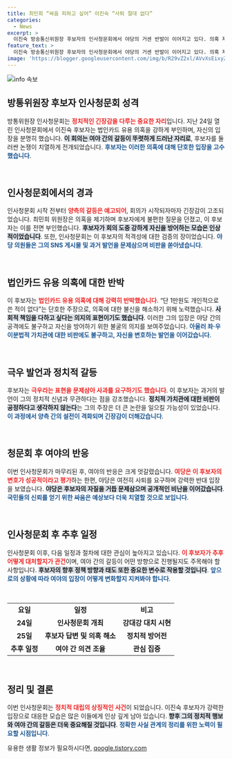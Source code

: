```yaml
---
title: 최민희 “싸움 피하고 싶어” 이진숙 “사퇴 절대 없다”
categories:
  - News
excerpt: >
  이진숙 방송통신위원장 후보자의 인사청문회에서 야당의 거센 반발이 이어지고 있다. 의혹 제기에 대한 강력한 부인과 함께 극우 발언 사과 요구까지, 대치 국면이 심화되며 과연 후보자의 운명은 어떻게 될지 귀추가 주목된다.
feature_text: >
  이진숙 방송통신위원장 후보자의 인사청문회에서 야당의 거센 반발이 이어지고 있다. 의혹 제기에 대한 강력한 부인과 함께 극우 발언 사과 요구까지, 대치 국면이 심화되며 과연 후보자의 운명은 어떻게 될지 귀추가 주목된다.
image: 'https://blogger.googleusercontent.com/img/b/R29vZ2xl/AVvXsEixyZcFfHzMRdzZMjFBmAUKJYCLCGyLL1o632UiGVXcaFdKo_bkvkuCioo0uUKlGfBVcT3P84aROyZIXSBEx3Aw5nCQ3pTgDom1WDC4m8eifvWiAmWEEVb4x6G_l8C0QH225ldMjyaFvpxGEBGNO37VmDTDMHGhJPq73UglMfDca1-0aw/s1600/blogspot.png'
---
```


<p><img src="https://blogger.googleusercontent.com/img/b/R29vZ2xl/AVvXsEixyZcFfHzMRdzZMjFBmAUKJYCLCGyLL1o632UiGVXcaFdKo_bkvkuCioo0uUKlGfBVcT3P84aROyZIXSBEx3Aw5nCQ3pTgDom1WDC4m8eifvWiAmWEEVb4x6G_l8C0QH225ldMjyaFvpxGEBGNO37VmDTDMHGhJPq73UglMfDca1-0aw/s1600/blogspot.png" alt="info 속보" /></p>

<h2 data-ke-size="size26">방통위원장 후보자 인사청문회 성격</h2>

<p data-ke-size="size16">방통위원장 인사청문회는 <b><span style="color: #ee2323;">정치적인 긴장감을 다루는 중요한 자리</span></b>입니다. 지난 24일 열린 인사청문회에서 이진숙 후보자는 법인카드 유용 의혹을 강하게 부인하며, 자신의 입장을 분명히 했습니다. <b><span style="background-color: #21538527;">이 회의는 여야 간의 갈등이 뚜렷하게 드러난 자리로</span></b>, 후보자를 둘러싼 논쟁이 치열하게 전개되었습니다. <b><span style="color: #1a5490;">후보자는 이러한 의혹에 대해 단호한 입장을 고수했습니다</span></b>.</p>

<p data-ke-size="size16">&nbsp;</p>

<h2 data-ke-size="size26">인사청문회에서의 경과</h2>

<p data-ke-size="size16">인사청문회 시작 전부터 <b><span style="color: #ee2323;">양측의 갈등은 예고되어</span></b>, 회의가 시작되자마자 긴장감이 고조되었습니다. 최민희 위원장은 의혹을 제기하며 후보자에게 불편한 질문을 던졌고, 이 후보자는 이를 전면 부인했습니다. <b><span style="background-color: #21538527;">후보자가 회의 도중 강하게 자신을 방어하는 모습은 인상적이었습니다</span></b>. 또한, 인사청문회는 이 후보자의 적격성에 대한 검증의 장이었습니다. <b><span style="color: #1a5490;">야당 의원들은 그의 SNS 게시물 및 과거 발언을 문제삼으며 비판을 쏟아냈습니다</span></b>.</p>

<p data-ke-size="size16">&nbsp;</p>

<h2 data-ke-size="size26">법인카드 유용 의혹에 대한 반박</h2>

<p data-ke-size="size16">이 후보자는 <b><span style="color: #ee2323;">법인카드 유용 의혹에 대해 강력히 반박했습니다</span></b>. “단 1만원도 개인적으로 쓴 적이 없다”는 단호한 주장으로, 의혹에 대한 불신을 해소하기 위해 노력했습니다. <b><span style="background-color: #21538527;">사회적 책임을 다하고 싶다는 의지의 표현이기도 했습니다</span></b>. 이러한 그의 입장은 야당 간의 공격에도 불구하고 자신을 방어하기 위한 불굴의 의지를 보여주었습니다. <b><span style="color: #1a5490;">아울러 좌·우 이분법적 가치관에 대한 비판에도 불구하고, 자신을 변호하는 발언을 이어갔습니다</span></b>.</p>

<p data-ke-size="size16">&nbsp;</p>

<h2 data-ke-size="size26">극우 발언과 정치적 갈등</h2>

<p data-ke-size="size16">후보자는 <b><span style="color: #ee2323;">극우라는 표현을 문제삼아 사과를 요구하기도 했습니다</span></b>. 이 후보자는 과거의 발언이 그의 정치적 신념과 무관하다는 점을 강조했습니다. <b><span style="background-color: #21538527;">정치적 가치관에 대한 비판이 공정하다고 생각하지 않는다</span></b>는 그의 주장은 더 큰 논란을 일으킬 가능성이 있었습니다. <b><span style="color: #1a5490;">이 과정에서 양측 간의 설전이 격화되며 긴장감이 더해갔습니다</span></b>.</p>

<p data-ke-size="size16">&nbsp;</p>

<h2 data-ke-size="size26">청문회 후 여야의 반응</h2>

<p data-ke-size="size16">이번 인사청문회가 마무리된 후, 여야의 반응은 크게 엇갈렸습니다. <b><span style="color: #ee2323;">여당은 이 후보자의 변호가 성공적이라고 평가</span></b>하는 한편, 야당은 여전히 사퇴를 요구하며 강력한 반대 입장을 보였습니다. <b><span style="background-color: #21538527;">야당은 후보자의 자질을 거듭 문제삼으며 공개적인 비난을 이어갔습니다</span></b>. <b><span style="color: #1a5490;">국민들의 신뢰를 얻기 위한 싸움은 예상보다 더욱 치열할 것으로 보입니다</span></b>.</p>

<p data-ke-size="size16">&nbsp;</p>

<h2 data-ke-size="size26">인사청문회 후 추후 일정</h2>

<p data-ke-size="size16">인사청문회 이후, 다음 일정과 절차에 대한 관심이 높아지고 있습니다. <b><span style="color: #ee2323;">이 후보자가 추후 어떻게 대처할지가 관건</span></b>이며, 여야 간의 갈등이 어떤 방향으로 진행될지도 주목해야 할 사항입니다. <b><span style="background-color: #21538527;">후보자의 향후 정책 방향과 태도 또한 중요한 변수로 작용할 것입니다</span></b>. <b><span style="color: #1a5490;">앞으로의 상황에 따라 여야의 입장이 어떻게 변화할지 지켜봐야 합니다</span></b>.</p>

<p data-ke-size="size16">&nbsp;</p>

<table style="width:100%">
<tr>
<td style="text-align: center; height: 17px;"><b>요일</b></td>
<td style="text-align: center; height: 17px;"><b>일정</b></td>
<td style="text-align: center; height: 17px;"><b>비고</b></td>
</tr>
<tr>
<td style="text-align: center; height: 17px;"><b>24일</b></td>
<td style="text-align: center; height: 17px;"><b>인사청문회 개최</b></td>
<td style="text-align: center; height: 17px;"><b>강대강 대치 시현</b></td>
</tr>
<tr>
<td style="text-align: center; height: 17px;"><b>25일</b></td>
<td style="text-align: center; height: 17px;"><b>후보자 답변 및 의혹 해소</b></td>
<td style="text-align: center; height: 17px;"><b>정치적 방어전</b></td>
</tr>
<tr>
<td style="text-align: center; height: 17px;"><b>추후 일정</b></td>
<td style="text-align: center; height: 17px;"><b>여야 간 의견 조율</b></td>
<td style="text-align: center; height: 17px;"><b>관심 집중</b></td>
</tr>
</table>

<p data-ke-size="size16">&nbsp;</p>

<h2 data-ke-size="size26">정리 및 결론</h2>

<p data-ke-size="size16">이번 인사청문회는 <b><span style="color: #ee2323;">정치적 대립의 상징적인 사건</span></b>이 되었습니다. 이진숙 후보자가 강력한 입장으로 대응한 모습은 많은 이들에게 인상 깊게 남아 있습니다. <b><span style="background-color: #21538527;">향후 그의 정치적 행보와 여야 간의 갈등은 더욱 중요해질 것입니다</span></b>. <b><span style="color: #1a5490;">정확한 사실 관계의 정리를 위한 노력이 필요할 시점입니다</span></b>.</p>
유용한 생활 정보가 필요하시다면, <a href="https://qoogle.tistory.com" rel="dofollow">qoogle.tistory.com</a>


